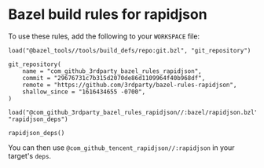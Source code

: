 # Bazel build rules for rapidjson

To use these rules, add the following to your `WORKSPACE` file:

```bazel
load("@bazel_tools//tools/build_defs/repo:git.bzl", "git_repository")

git_repository(
    name = "com_github_3rdparty_bazel_rules_rapidjson",
    commit = "29676731c7b315d2070de86d1109964f40b968df",
    remote = "https://github.com/3rdparty/bazel-rules-rapidjson",
    shallow_since = "1616434655 -0700",
)

load("@com_github_3rdparty_bazel_rules_rapidjson//:bazel/rapidjson.bzl", "rapidjson_deps")

rapidjson_deps()
```

You can then use `@com_github_tencent_rapidjson//:rapidjson` in your target's `deps`.
